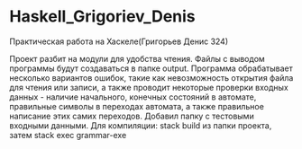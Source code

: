 # Haskell_Grigoriev_Denis
Практическая работа на Хаскеле(Григорьев Денис 324)

Проект разбит на модули для удобства чтения. Файлы с выводом программы будут создаваться в папке output. Программа обрабатывает несколько вариантов ошибок, такие как невозможность открытия файла для чтения или записи, а также проводит некоторые проверки входных данных - наличие начального, конечных состояний в автомате, правильные символы в переходах автомата, а также правильное написание этих самих переходов. Добавил папку с тестовыми входными данными. Для компиляции: stack build из папки проекта, затем stack exec grammar-exe
